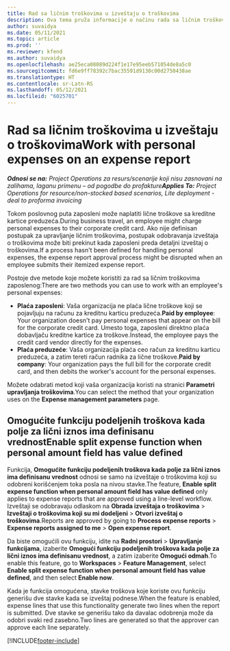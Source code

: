 ```yaml
---
title: Rad sa ličnim troškovima u izveštaju o troškovima
description: Ova tema pruža informacije o načinu rada sa ličnim troškovima koje su ostvarili zaposlen na poslovnim putovanjima.
author: suvaidya
ms.date: 05/11/2021
ms.topic: article
ms.prod: ''
ms.reviewer: kfend
ms.author: suvaidya
ms.openlocfilehash: ae25eca08089d224f1e17e95eeb571054de8a5c0
ms.sourcegitcommit: fd6e9ff78392c7bac35591d9130c00d2750438ae
ms.translationtype: HT
ms.contentlocale: sr-Latn-RS
ms.lasthandoff: 05/12/2021
ms.locfileid: "6025701"
---
```

# <a name="work-with-personal-expenses-on-an-expense-report"></a><span data-ttu-id="a1267-103">Rad sa ličnim troškovima u izveštaju o troškovima</span><span class="sxs-lookup"><span data-stu-id="a1267-103">Work with personal expenses on an expense report</span></span>

<span data-ttu-id="a1267-104">_**Odnosi se na:** Project Operations za resurs/scenarije koji nisu zasnovani na zalihama, laganu primenu – od pogodbe do profakture_</span><span class="sxs-lookup"><span data-stu-id="a1267-104">_**Applies To:** Project Operations for resource/non-stocked based scenarios, Lite deployment - deal to proforma invoicing_</span></span>

<span data-ttu-id="a1267-105">Tokom poslovnog puta zaposleni može naplatiti lične troškove sa kreditne kartice preduzeća.</span><span class="sxs-lookup"><span data-stu-id="a1267-105">During business travel, an employee might charge personal expenses to their corporate credit card.</span></span> <span data-ttu-id="a1267-106">Ako nije definisan postupak za upravljanje ličnim troškovima, postupak odobravanja izveštaja o troškovima može biti prekinut kada zaposleni preda detaljni izveštaj o troškovima.</span><span class="sxs-lookup"><span data-stu-id="a1267-106">If a process hasn't been defined for handling personal expenses, the expense report approval process might be disrupted when an employee submits their itemized expense report.</span></span>

<span data-ttu-id="a1267-107">Postoje dve metode koje možete koristiti za rad sa ličnim troškovima zaposlenog:</span><span class="sxs-lookup"><span data-stu-id="a1267-107">There are two methods you can use to work with an employee's personal expenses:</span></span>

  - <span data-ttu-id="a1267-108">**Plaća zaposleni**: Vaša organizacija ne plaća lične troškove koji se pojavljuju na računu za kreditnu karticu preduzeća.</span><span class="sxs-lookup"><span data-stu-id="a1267-108">**Paid by employee**: Your organization doesn't pay personal expenses that appear on the bill for the corporate credit card.</span></span> <span data-ttu-id="a1267-109">Umesto toga, zaposleni direktno plaća dobavljaču kreditne kartice za troškove.</span><span class="sxs-lookup"><span data-stu-id="a1267-109">Instead, the employee pays the credit card vendor directly for the expenses.</span></span> 
  - <span data-ttu-id="a1267-110">**Plaća preduzeće**: Vaša organizacija plaća ceo račun za kreditnu karticu preduzeća, a zatim tereti račun radnika za lične troškove.</span><span class="sxs-lookup"><span data-stu-id="a1267-110">**Paid by company**: Your organization pays the full bill for the corporate credit card, and then debits the worker's account for the personal expenses.</span></span>

<span data-ttu-id="a1267-111">Možete odabrati metod koji vaša organizacija koristi na stranici **Parametri upravljanja troškovima**.</span><span class="sxs-lookup"><span data-stu-id="a1267-111">You can select the method that your organization uses on the **Expense management parameters** page.</span></span>


## <a name="enable-split-expense-function-when-personal-amount-field-has-value-defined"></a><span data-ttu-id="a1267-112">Omogućite funkciju podeljenih troškova kada polje za lični iznos ima definisanu vrednost</span><span class="sxs-lookup"><span data-stu-id="a1267-112">Enable split expense function when personal amount field has value defined</span></span>

<span data-ttu-id="a1267-113">Funkcija, **Omogućite funkciju podeljenih troškova kada polje za lični iznos ima definisanu vrednost** odnosi se samo na izveštaje o troškovima koji su odobreni korišćenjem toka posla na nivou stavke.</span><span class="sxs-lookup"><span data-stu-id="a1267-113">The feature, **Enable split expense function when personal amount field has value defined** only applies to expense reports that are approved using a line-level workflow.</span></span> <span data-ttu-id="a1267-114">Izveštaji se odobravaju odlaskom na **Obrada izveštaja o troškovima** > **Izveštaji o troškovima koji su mi dodeljeni** > **Otvori izveštaj o troškovima**.</span><span class="sxs-lookup"><span data-stu-id="a1267-114">Reports are approved by going to **Process expense reports** > **Expense reports assigned to me** > **Open expense report**.</span></span> 

<span data-ttu-id="a1267-115">Da biste omogućili ovu funkciju, idite na **Radni prostori** > **Upravljanje funkcijama**, izaberite **Omogući funkciju podeljenih troškova kada polje za lični iznos ima definisanu vrednost**, a zatim izaberite **Omogući odmah**.</span><span class="sxs-lookup"><span data-stu-id="a1267-115">To enable this feature, go to **Workspaces** > **Feature Management**, select **Enable split expense function when personal amount field has value defined**, and then select **Enable now**.</span></span> 

<span data-ttu-id="a1267-116">Kada je funkcija omogućena, stavke troškova koje koriste ovu funkciju generišu dve stavke kada se izveštaj podnese.</span><span class="sxs-lookup"><span data-stu-id="a1267-116">When the feature is enabled, expense lines that use this functionality generate two lines when the report is submitted.</span></span> <span data-ttu-id="a1267-117">Dve stavke se generišu tako da davalac odobrenja može da odobri svaki red zasebno.</span><span class="sxs-lookup"><span data-stu-id="a1267-117">Two lines are generated so that the approver can approve each line separately.</span></span>


[!INCLUDE[footer-include](../includes/footer-banner.md)]
